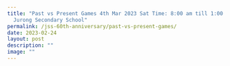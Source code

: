 ```yaml
---
title: "Past vs Present Games 4th Mar 2023 Sat Time: 8:00 am till 1:00 pm Venue:
  Jurong Secondary School"
permalink: /jss-60th-anniversary/past-vs-present-games/
date: 2023-02-24
layout: post
description: ""
image: ""
---
```




